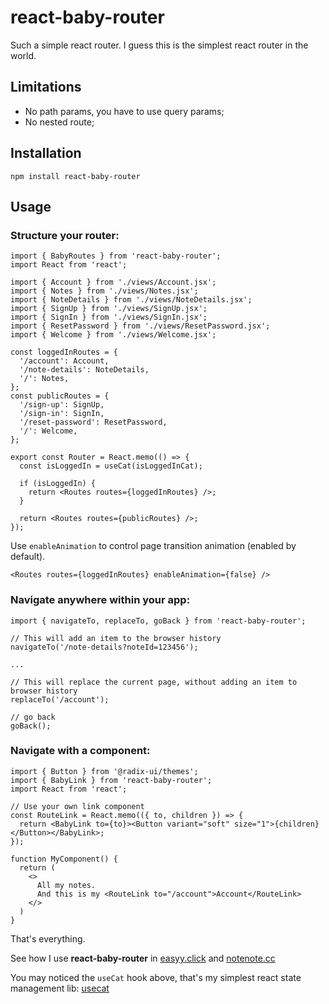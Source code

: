 # react-baby-router

Such a simple react router. I guess this is the simplest react router in the world.

## Limitations

- No path params, you have to use query params;
- No nested route;

## Installation

```
npm install react-baby-router
```

## Usage

### Structure your router:

```
import { BabyRoutes } from 'react-baby-router';
import React from 'react';

import { Account } from './views/Account.jsx';
import { Notes } from './views/Notes.jsx';
import { NoteDetails } from './views/NoteDetails.jsx';
import { SignUp } from './views/SignUp.jsx';
import { SignIn } from './views/SignIn.jsx';
import { ResetPassword } from './views/ResetPassword.jsx';
import { Welcome } from './views/Welcome.jsx';

const loggedInRoutes = {
  '/account': Account,
  '/note-details': NoteDetails,
  '/': Notes,
};
const publicRoutes = {
  '/sign-up': SignUp,
  '/sign-in': SignIn,
  '/reset-password': ResetPassword,
  '/': Welcome,
};

export const Router = React.memo(() => {
  const isLoggedIn = useCat(isLoggedInCat);

  if (isLoggedIn) {
    return <Routes routes={loggedInRoutes} />;
  }

  return <Routes routes={publicRoutes} />;
});
```

Use `enableAnimation` to control page transition animation (enabled by default).

```
<Routes routes={loggedInRoutes} enableAnimation={false} />
```

### Navigate anywhere within your app:

```
import { navigateTo, replaceTo, goBack } from 'react-baby-router';

// This will add an item to the browser history
navigateTo('/note-details?noteId=123456');

...

// This will replace the current page, without adding an item to browser history
replaceTo('/account');

// go back
goBack();
```

### Navigate with a component:

```
import { Button } from '@radix-ui/themes';
import { BabyLink } from 'react-baby-router';
import React from 'react';

// Use your own link component
const RouteLink = React.memo(({ to, children }) => {
  return <BabyLink to={to}><Button variant="soft" size="1">{children}</Button></BabyLink>;
});

function MyComponent() {
  return (
    <>
      All my notes.
      And this is my <RouteLink to="/account">Account</RouteLink>
    </>
  )
}
```

That's everything.

See how I use **react-baby-router** in [easyy.click](https://github.com/penghuili/easyy.click) and [notenote.cc](https://github.com/penghuili/notenotecc)

You may noticed the `useCat` hook above, that's my simplest react state management lib: [usecat](https://github.com/penghuili/usecat)
